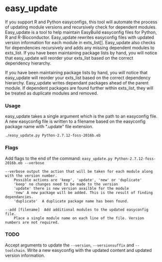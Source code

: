 # easy_update
If you support R and Python easyconfigs, this tool will automate the process of updating module versions and recursively check for dependent modules. Easy_update is a tool to help maintain EasyBuild easyconfig files for Python, R and R-Bioconductor. Easy_update rewrites easyconfig files with updated version information for each module in exts_list[]. Easy_update also checks for dependencies recursively and adds any missing dependent modules to exts_list.  If you have been maintaining package lists by hand, you will notice that easy_update will reorder your exts_list based on the correct dependency hierarchy. 

If you have been maintaining package lists by hand, you will notice that easy_update will reorder your exts_list based on the correct dependency hierarchy.  Easy_update writes dependant packages ahead of the parent module.  If dependent packages are found further within exts_list, they will be treated as duplicate modules and removed.

### Usage
easy_update takes a single argument which is the path to an easyconfig file.  A new easyconfig file is written to a filename based on the  easyconfig package name with ".update" file extension.


``./easy_update.py Python-2.7.12-foss-2016b.eb``

### Flags
Add flags to the end of the command: ``easy_update.py Python-2.7.12-foss-2016b.eb --verbose``


```
--verbose output the action that will be taken for each module along with the version number.
    Possible actions are 'keep', 'update', 'new' or 'duplicate'
    'keep' no changes need to be made to the version 
    'update' there is new version availble for the module
    'new' A new package will be added. This is the result of finding dependancies.
    'duplicate'  A duplicate package name has been found.

```
```
--add [filename]  Add additional modules to the updated easyconfig file.
    Place a single module name on each line of the file. Version numbers are not required.
```

### TODO
Accept arguments to update the ``--version``, ``--versionsuffix`` and ``--toolchain``. Write a new easyconfig with the updated content and updated version information.
